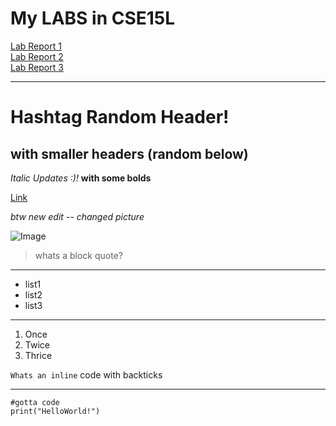 # My LABS in CSE15L

[Lab Report 1](lab-report-1-week-2.md) <br>
[Lab Report 2](lab-report-2-week-4.md) <br>
[Lab Report 3](lab-report-3-week-6.md)

---

# Hashtag Random Header!
## with smaller headers (random below)

*Italic Updates :)!* **with some bolds**

[Link](https://www.youtube.com/watch?v=IOIQPBo1YJ4)

*btw new edit -- changed picture*

![Image](https://cdn.vox-cdn.com/thumbor/TmgXcq6_4URVd0YN0SotUf5WYeA=/1400x1400/filters:format(jpeg)/cdn.vox-cdn.com/uploads/chorus_asset/file/9556001/chicks.0.0.0.jpg)

> whats a block quote?

--- 

- list1
- list2
- list3

---

1. Once
2. Twice
3. Thrice

`Whats an inline` code with backticks

--- 

```
#gotta code
print("HelloWorld!")
```
